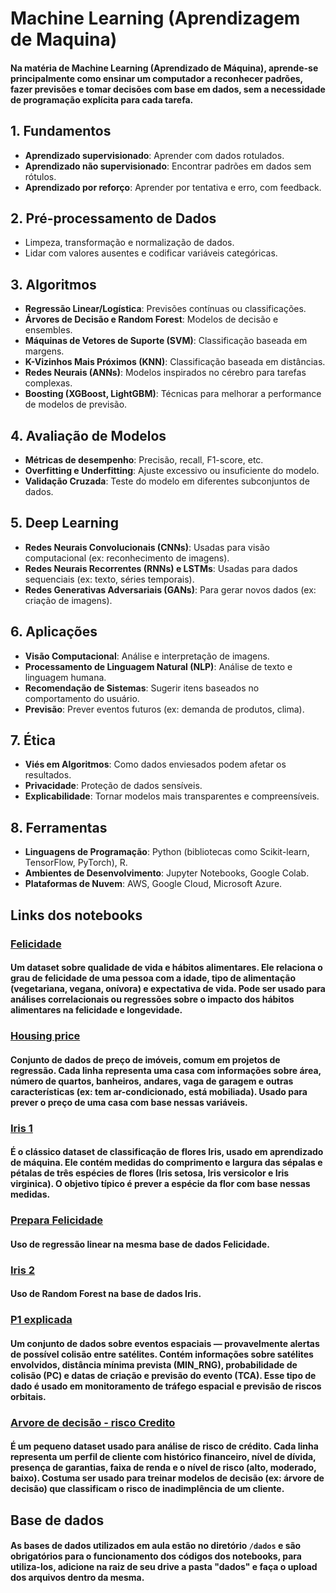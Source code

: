 # Machine Learning (Aprendizagem de Maquina)
#### Na matéria de Machine Learning (Aprendizado de Máquina), aprende-se principalmente como ensinar um computador a reconhecer padrões, fazer previsões e tomar decisões com base em dados, sem a necessidade de programação explícita para cada tarefa.

## 1. **Fundamentos**
- **Aprendizado supervisionado**: Aprender com dados rotulados.
- **Aprendizado não supervisionado**: Encontrar padrões em dados sem rótulos.
- **Aprendizado por reforço**: Aprender por tentativa e erro, com feedback.

## 2. **Pré-processamento de Dados**
- Limpeza, transformação e normalização de dados.
- Lidar com valores ausentes e codificar variáveis categóricas.

## 3. **Algoritmos**
- **Regressão Linear/Logística**: Previsões contínuas ou classificações.
- **Árvores de Decisão e Random Forest**: Modelos de decisão e ensembles.
- **Máquinas de Vetores de Suporte (SVM)**: Classificação baseada em margens.
- **K-Vizinhos Mais Próximos (KNN)**: Classificação baseada em distâncias.
- **Redes Neurais (ANNs)**: Modelos inspirados no cérebro para tarefas complexas.
- **Boosting (XGBoost, LightGBM)**: Técnicas para melhorar a performance de modelos de previsão.

## 4. **Avaliação de Modelos**
- **Métricas de desempenho**: Precisão, recall, F1-score, etc.
- **Overfitting e Underfitting**: Ajuste excessivo ou insuficiente do modelo.
- **Validação Cruzada**: Teste do modelo em diferentes subconjuntos de dados.

## 5. **Deep Learning**
- **Redes Neurais Convolucionais (CNNs)**: Usadas para visão computacional (ex: reconhecimento de imagens).
- **Redes Neurais Recorrentes (RNNs) e LSTMs**: Usadas para dados sequenciais (ex: texto, séries temporais).
- **Redes Generativas Adversariais (GANs)**: Para gerar novos dados (ex: criação de imagens).

## 6. **Aplicações**
- **Visão Computacional**: Análise e interpretação de imagens.
- **Processamento de Linguagem Natural (NLP)**: Análise de texto e linguagem humana.
- **Recomendação de Sistemas**: Sugerir itens baseados no comportamento do usuário.
- **Previsão**: Prever eventos futuros (ex: demanda de produtos, clima).

## 7. **Ética**
- **Viés em Algoritmos**: Como dados enviesados podem afetar os resultados.
- **Privacidade**: Proteção de dados sensíveis.
- **Explicabilidade**: Tornar modelos mais transparentes e compreensíveis.

## 8. **Ferramentas**
- **Linguagens de Programação**: Python (bibliotecas como Scikit-learn, TensorFlow, PyTorch), R.
- **Ambientes de Desenvolvimento**: Jupyter Notebooks, Google Colab.
- **Plataformas de Nuvem**: AWS, Google Cloud, Microsoft Azure.


## Links dos notebooks
### [Felicidade](https://colab.research.google.com/drive/1sbweFzjHWFr0k5aoVJCQLP-LDA6yEgIj?usp=sharing)
#### Um dataset sobre qualidade de vida e hábitos alimentares. Ele relaciona o grau de felicidade de uma pessoa com a idade, tipo de alimentação (vegetariana, vegana, onívora) e expectativa de vida. Pode ser usado para análises correlacionais ou regressões sobre o impacto dos hábitos alimentares na felicidade e longevidade.
### [Housing price](https://colab.research.google.com/drive/1Mtgn5ZlidT1enyNT9ru8Rms-BFo7ugUR?usp=sharing)
#### Conjunto de dados de preço de imóveis, comum em projetos de regressão. Cada linha representa uma casa com informações sobre área, número de quartos, banheiros, andares, vaga de garagem e outras características (ex: tem ar-condicionado, está mobiliada). Usado para prever o preço de uma casa com base nessas variáveis.
### [Iris 1](https://colab.research.google.com/drive/1GXav-eblvIXgaVaHBFKPzNlkvMHLFpEt?usp=sharing)
#### É o clássico dataset de classificação de flores Iris, usado em aprendizado de máquina. Ele contém medidas do comprimento e largura das sépalas e pétalas de três espécies de flores (Iris setosa, Iris versicolor e Iris virginica). O objetivo típico é prever a espécie da flor com base nessas medidas.
### [Prepara Felicidade](https://colab.research.google.com/drive/1EP9L0tGT-KU9xBrl-HlSn2iEvGuTX_3i?usp=sharing)
#### Uso de regressão linear na mesma base de dados Felicidade.
### [Iris 2](https://colab.research.google.com/drive/14q1UKGsYOx33OJAFM0OnrkkgGGADoIKK?usp=sharing)
#### Uso de Random Forest na base de dados Iris.
### [P1 explicada](https://colab.research.google.com/drive/1k_4MkUoQo1K5whNnYNKjeT0FdrWglJT1?usp=sharing)
#### Um conjunto de dados sobre eventos espaciais — provavelmente alertas de possível colisão entre satélites. Contém informações sobre satélites envolvidos, distância mínima prevista (MIN_RNG), probabilidade de colisão (PC) e datas de criação e previsão do evento (TCA). Esse tipo de dado é usado em monitoramento de tráfego espacial e previsão de riscos orbitais.
### [Arvore de decisão - risco Credito](https://colab.research.google.com/drive/1YgKXWSi-UQ6pjC5X-4tdTPb6rqAWdMA8)
#### É um pequeno dataset usado para análise de risco de crédito. Cada linha representa um perfil de cliente com histórico financeiro, nível de dívida, presença de garantias, faixa de renda e o nível de risco (alto, moderado, baixo). Costuma ser usado para treinar modelos de decisão (ex: árvore de decisão) que classificam o risco de inadimplência de um cliente.

## Base de dados
#### As bases de dados utilizados em aula estão no diretório `/dados` e são obrigatórios para o funcionamento dos códigos dos notebooks, para utiliza-los, adicione na raiz de seu drive a pasta "dados" e faça o upload dos arquivos dentro da mesma.
